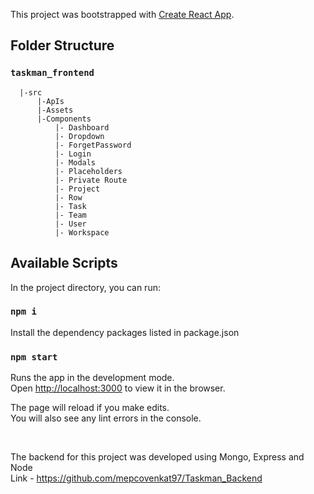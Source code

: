 This project was bootstrapped with [Create React App](https://github.com/facebook/create-react-app).

## Folder Structure

### `taskman_frontend`
      |-src
          |-ApIs
          |-Assets
          |-Components
              |- Dashboard
              |- Dropdown
              |- ForgetPassword
              |- Login
              |- Modals
              |- Placeholders
              |- Private Route
              |- Project
              |- Row
              |- Task
              |- Team
              |- User
              |- Workspace

## Available Scripts

In the project directory, you can run:

### `npm i`

Install the dependency packages listed in package.json

### `npm start`

Runs the app in the development mode.<br>
Open [http://localhost:3000](http://localhost:3000) to view it in the browser.

The page will reload if you make edits.<br>
You will also see any lint errors in the console.

<br/>

The backend for this project was developed using Mongo, Express and Node<br />
Link - https://github.com/mepcovenkat97/Taskman_Backend
